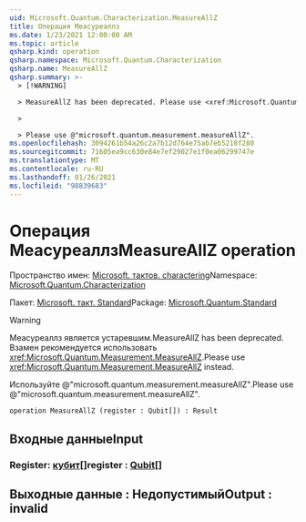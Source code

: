 ```yaml
---
uid: Microsoft.Quantum.Characterization.MeasureAllZ
title: Операция Меасуреаллз
ms.date: 1/23/2021 12:00:00 AM
ms.topic: article
qsharp.kind: operation
qsharp.namespace: Microsoft.Quantum.Characterization
qsharp.name: MeasureAllZ
qsharp.summary: >-
  > [!WARNING]

  > MeasureAllZ has been deprecated. Please use <xref:Microsoft.Quantum.Measurement.MeasureAllZ> instead.

  >

  > Please use @"microsoft.quantum.measurement.measureAllZ".
ms.openlocfilehash: 3094261b54a26c2a7b12d764e75ab7eb5218f280
ms.sourcegitcommit: 71605ea9cc630e84e7ef29027e1f0ea06299747e
ms.translationtype: MT
ms.contentlocale: ru-RU
ms.lasthandoff: 01/26/2021
ms.locfileid: "98839683"
---
```

# <a name="measureallz-operation"></a><span data-ttu-id="20c87-102">Операция Меасуреаллз</span><span class="sxs-lookup"><span data-stu-id="20c87-102">MeasureAllZ operation</span></span>

<span data-ttu-id="20c87-103">Пространство имен: [Microsoft. тактов. charactering](xref:Microsoft.Quantum.Characterization)</span><span class="sxs-lookup"><span data-stu-id="20c87-103">Namespace: [Microsoft.Quantum.Characterization](xref:Microsoft.Quantum.Characterization)</span></span>

<span data-ttu-id="20c87-104">Пакет: [Microsoft. такт. Standard](https://nuget.org/packages/Microsoft.Quantum.Standard)</span><span class="sxs-lookup"><span data-stu-id="20c87-104">Package: [Microsoft.Quantum.Standard](https://nuget.org/packages/Microsoft.Quantum.Standard)</span></span>


> [!WARNING]
> <span data-ttu-id="20c87-105">Меасуреаллз является устаревшим.</span><span class="sxs-lookup"><span data-stu-id="20c87-105">MeasureAllZ has been deprecated.</span></span> <span data-ttu-id="20c87-106">Взамен рекомендуется использовать <xref:Microsoft.Quantum.Measurement.MeasureAllZ>.</span><span class="sxs-lookup"><span data-stu-id="20c87-106">Please use <xref:Microsoft.Quantum.Measurement.MeasureAllZ> instead.</span></span>
>
> <span data-ttu-id="20c87-107">Используйте @"microsoft.quantum.measurement.measureAllZ".</span><span class="sxs-lookup"><span data-stu-id="20c87-107">Please use @"microsoft.quantum.measurement.measureAllZ".</span></span>



```qsharp
operation MeasureAllZ (register : Qubit[]) : Result
```


## <a name="input"></a><span data-ttu-id="20c87-108">Входные данные</span><span class="sxs-lookup"><span data-stu-id="20c87-108">Input</span></span>

### <a name="register--qubit"></a><span data-ttu-id="20c87-109">Register: [кубит](xref:microsoft.quantum.lang-ref.qubit)[]</span><span class="sxs-lookup"><span data-stu-id="20c87-109">register : [Qubit](xref:microsoft.quantum.lang-ref.qubit)[]</span></span>





## <a name="output--__invalidresult__"></a><span data-ttu-id="20c87-110">Выходные данные __: <Result> Недопустимый__</span><span class="sxs-lookup"><span data-stu-id="20c87-110">Output : __invalid<Result>__</span></span>


